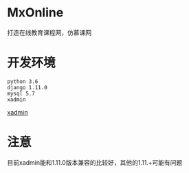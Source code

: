 # MxOnline
打造在线教育课程网，仿慕课网

# 开发环境
```
python 3.6
django 1.11.0
mysql 5.7
xadmin
```
[xadmin](https://github.com/sshwsfc/xadmin)

# 注意
目前xadmin能和1.11.0版本兼容的比较好，其他的1.11.+可能有问题


